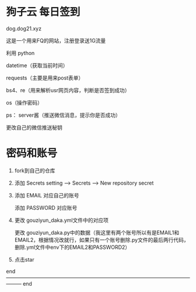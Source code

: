 # 狗子云 每日签到 

dog.dog21.xyz

这是一个用来FQ的网站，注册登录送1G流量

利用 python 

datetime（获取当前时间）

requests（主要是用来post表单）

bs4、re（用来解析usr网页内容，判断是否签到成功）

os（操作密码）


ps：
  server酱（推送微信消息，提示你是否成功）
  
  更改自己的微信推送秘钥
  
# 密码和账号

1. fork到自己的仓库

2. 添加 Secrets
setting ——>  Secrets ——> New repository secret

3. 添加 EMAIL 对应自己的账号
  
   添加 PASSWORD 对应账号

4. 更改 gouziyun_daka.yml文件中的对应项

   更改 gouziyun_daka.py中的数据（我这里有两个账号所以有是EMAIL1和EMAIL2，根据情况改就行，如果只有一个账号删除.py文件的最后两行代码，删除.yml文件中env下的EMAIL2和PASSWORD2）

5. 点击star

 

end ——————————————————————————————————————— end

